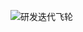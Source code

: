 ![研发迭代飞轮](https://img.alicdn.com/imgextra/i4/O1CN01L20nzC1DxCeTWC6HS_!!6000000000282-0-tps-2436-1454.jpg)